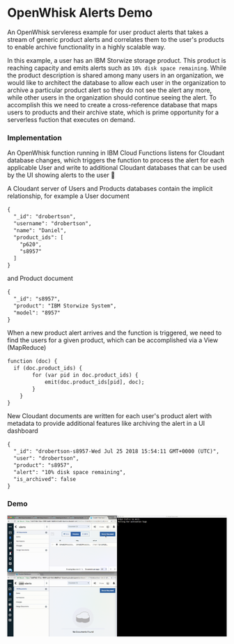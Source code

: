 # OpenWhisk Alerts Demo

An OpenWhisk servleress example for user product alerts that takes a stream of generic product alerts and correlates them to the user's products to enable archive functionality in a highly scalable way.

In this example, a user has an IBM Storwize storage product. This product is reaching capacity and emits alerts such as `10% disk space remaining`. While the product description is shared among many users in an organization, we would like to architect the database to allow each user in the organization to archive a particular product alert so they do not see the alert any more, while other users in the organization should continue seeing the alert. To accomplish this we need to create a cross-reference database that maps users to products and their archive state, which is prime opportunity for a serverless fuction that executes on demand.

### Implementation

An OpenWhisk function running in IBM Cloud Functions listens for Cloudant database changes, which triggers the function to process the alert for each applicable User and write to additional Cloudant databases that can be used by the UI showing alerts to the user 🔔

A Cloudant server of Users and Products databases contain the implicit relationship, for example a User document

```
{
  "_id": "drobertson",
  "username": "drobertson",
  "name": "Daniel",
  "product_ids": [
    "p620",
    "s8957"
  ]
}
```

and Product document

```
{
  "_id": "s8957",
  "product": "IBM Storwize System",
  "model": "8957"
}
```

When a new product alert arrives and the function is triggered, we need to find the users for a given product, which can be accomplished via a View (MapReduce)

```
function (doc) {
  if (doc.product_ids) {
        for (var pid in doc.product_ids) {
            emit(doc.product_ids[pid], doc);
        }
    }
}
```

New Cloudant documents are written for each user's product alert with metadata to provide additional features like archiving the alert in a UI dashboard
```
{
  "_id": "drobertson-s8957-Wed Jul 25 2018 15:54:11 GMT+0000 (UTC)",
  "user": "drobertson",
  "product": "s8957",
  "alert": "10% disk space remaining",
  "is_archived": false
}
```

### Demo 
![demo](./openwhiskdemo.gif)
